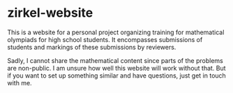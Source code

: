 # zirkel-website

This is a website for a personal project organizing training for mathematical olympiads for high school students. It encompasses submissions of students and markings of these submissions by reviewers.

Sadly, I cannot share the mathematical content since parts of the problems are non-public. I am unsure how well this website will work without that. But if you want to set up something similar and have questions, just get in touch with me.
